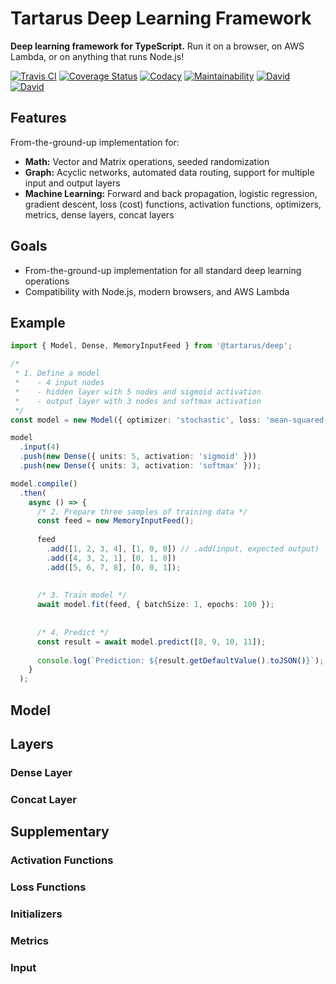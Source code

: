 # Tartarus Deep Learning Framework

**Deep learning framework for TypeScript.** Run it on a browser, on AWS Lambda, or on anything that runs Node.js!


[![Travis CI](https://travis-ci.org/salieri/tartarus-deep.svg?branch=master)](https://travis-ci.org/salieri/tartarus-deep/)
[![Coverage Status](https://coveralls.io/repos/github/salieri/tartarus-deep/badge.svg?branch=master)](https://coveralls.io/github/salieri/tartarus-deep?branch=master)
[![Codacy](https://api.codacy.com/project/badge/Grade/a7f08c24980f47e9b33a791903545fca)](https://www.codacy.com/app/salieri/tartarus-deep?utm_source=github.com&amp;utm_medium=referral&amp;utm_content=salieri/tartarus-deep&amp;utm_campaign=Badge_Grade)
[![Maintainability](https://api.codeclimate.com/v1/badges/8ff95e28307f14562c3c/maintainability)](https://codeclimate.com/github/salieri/tartarus-deep/maintainability)
[![David](https://david-dm.org/salieri/tartarus-deep.svg)](https://david-dm.org/salieri/tartarus-deep)
[![David](https://david-dm.org/salieri/tartarus-deep/dev-status.svg)](https://david-dm.org/salieri/tartarus-deep?type=dev)


## Features

From-the-ground-up implementation for:

*   **Math:** Vector and Matrix operations, seeded randomization
*   **Graph:** Acyclic networks, automated data routing, support for multiple
    input and output layers
*   **Machine Learning:** Forward and back propagation, logistic regression,
    gradient descent, loss (cost) functions, activation functions, optimizers,
    metrics, dense layers, concat layers


## Goals

*   From-the-ground-up implementation for all standard deep learning operations
*   Compatibility with Node.js, modern browsers, and AWS Lambda



## Example

```ts
import { Model, Dense, MemoryInputFeed } from '@tartarus/deep';

/*
 * 1. Define a model 
 *    - 4 input nodes
 *    - hidden layer with 5 nodes and sigmoid activation
 *    - output layer with 3 nodes and softmax activation 
 */
const model = new Model({ optimizer: 'stochastic', loss: 'mean-squared-error' });

model
  .input(4)
  .push(new Dense({ units: 5, activation: 'sigmoid' }))
  .push(new Dense({ units: 3, activation: 'softmax' }));

model.compile()
  .then(
    async () => {
      /* 2. Prepare three samples of training data */
      const feed = new MemoryInputFeed();
      
      feed
        .add([1, 2, 3, 4], [1, 0, 0]) // .add(input, expected output)
        .add([4, 3, 2, 1], [0, 1, 0])
        .add([5, 6, 7, 8], [0, 0, 1]);
      
      
      /* 3. Train model */
      await model.fit(feed, { batchSize: 1, epochs: 100 });
      
      
      /* 4. Predict */
      const result = await model.predict([8, 9, 10, 11]);
      
      console.log(`Prediction: ${result.getDefaultValue().toJSON()}`);
    }
  );
```

## Model

## Layers

### Dense Layer

### Concat Layer

## Supplementary

### Activation Functions

### Loss Functions

### Initializers

###  Metrics

### Input

